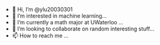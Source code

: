 - 👋 Hi, I’m @ylu20030301
- 👀 I’m interested in machine learning...
- 🌱 I’m currently a math major at UWaterloo ...
- 💞️ I’m looking to collaborate on random interesting stuff...
- 📫 How to reach me ...

<!---
ylu20030301/ylu20030301 is a ✨ special ✨ repository because its `README.md` (this file) appears on your GitHub profile.
You can click the Preview link to take a look at your changes.
--->
